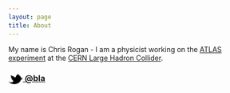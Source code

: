 ```yaml
---
layout: page
title: About
---
```


My name is Chris Rogan - I am a physicist working on the
[ATLAS experiment](http://atlas.cern.ch) at the [CERN Large Hadron Collider](http://cern.ch).

### [<img src="/res/twitter.png" width="29" height="20" style="display:inline-block;vertical-align:middle"> @bla](http://twitter.com/C_S_Rogan)
